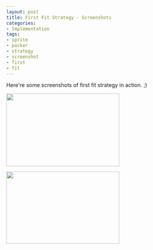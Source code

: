 ```yaml
---
layout: post
title: First Fit Strategy - Screenshots
categories:
- Implementation
tags:
- sprite
- packer
- strategy
- screenshot
- first
- fit
---
```


Here're some screenshots of first fit strategy in action. ;)

<a href="http://bykovskyy.com/spritepacker/blog/wp-content/uploads/2010/08/sprite-sheet-opaque.png"><img class="aligncenter size-medium wp-image-460" title="sprite-sheet-opaque" src="http://bykovskyy.com/spritepacker/blog/wp-content/uploads/2010/08/sprite-sheet-opaque-300x193.png" alt="" width="300" height="193" /></a>

<a href="http://bykovskyy.com/spritepacker/blog/wp-content/uploads/2010/08/sprite-sheet-transparent.png"><img class="aligncenter size-medium wp-image-461" title="sprite-sheet-transparent" src="http://bykovskyy.com/spritepacker/blog/wp-content/uploads/2010/08/sprite-sheet-transparent-300x191.png" alt="" width="300" height="191" /></a>
